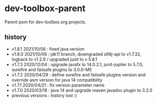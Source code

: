 <!--
  - MIT License
  -
  - Copyright © 2020 dev-toolbox.org
  -
  - Permission is hereby granted, free of charge, to any person obtaining a copy of this software and associated documentation files
  - (the "Software"), to deal in the Software without restriction, including without limitation the rights to use, copy, modify, merge, publish,
  - distribute, sublicense, and/or sell copies of the Software, and to permit persons to whom the Software is furnished to do so, subject to the
  - following conditions:
  -
  - The above copyright notice and this permission notice shall be included in all copies or substantial portions of the Software.
  -
  - THE SOFTWARE IS PROVIDED "AS IS", WITHOUT WARRANTY OF ANY KIND, EXPRESS OR IMPLIED, INCLUDING BUT NOT LIMITED TO THE WARRANTIES OF
  - MERCHANTABILITY, FITNESS FOR A PARTICULAR PURPOSE AND NONINFRINGEMENT. IN NO EVENT SHALL THE AUTHORS OR COPYRIGHT HOLDERS BE LIABLE FOR ANY
  - CLAIM, DAMAGES OR OTHER LIABILITY, WHETHER IN AN ACTION OF CONTRACT, TORT OR OTHERWISE, ARISING FROM, OUT OF OR IN CONNECTION WITH THE SOFTWARE
  - OR THE USE OR OTHER DEALINGS IN THE SOFTWARE.
  -->

dev-toolbox-parent
==================

Parent pom for dev-toolbox.org projects.

history
-------
- v1.8.1 2021/10/06 : fixed java version
- v1.8.0 2021/10/06 : jdk11 branch, downgraded slf4j-api to v1.7.32, logback to v1.2.6 / upgraded junit to v 5.8.1
- v1.7.3 2020/12/04 : upgrade javafx to 14.0.2.1, junit-jupiter to 5.7.0, surefire and failsafe plugins to 3.0.0-M5
- v1.7.2 2020/04/29 : define surefire and failsafe plugins version and override asm version for java 14 compatibility
- v1.7.1 2020/04/21 : fix version parameter name
- v1.7.0 2020/03/18 : java 14 and upgrade maven javadoc plugin to 3.2.0
- previous versions : history lost :)